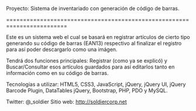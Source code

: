 Proyecto: Sistema de inventariado con generación de código de barras.

========================================================================

Este es un sistema web el cual se basará en registrar artículos de cierto tipo generando su código de barras (EAN13) 
respectivo al finalizar el registro para así poder descargarlo como una imágen.

Tendrá dos funciones principales: Registrar (como ya se explicó) y Buscar/Consultar esos artículos guardados para así
editarlos tanto en información como en su código de barras.

Tecnologías a utilizar: HTML5, CSS3, JavaScript, jQuery, jQuery UI, jQuery Barcode Plugin, DataTables jQuery, Bootstrap, PHP, PDO y MySQL.

Twitter: @_soldier
Sitio web: http://soldiercorp.net
